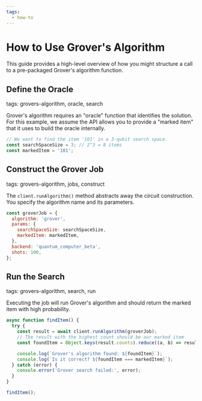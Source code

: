 ```yaml
---
tags:
  - how-to
---
```

# How to Use Grover's Algorithm

This guide provides a high-level overview of how you might structure a call to a pre-packaged Grover's algorithm function.

## Define the Oracle
tags: grovers-algorithm, oracle, search

Grover's algorithm requires an "oracle" function that identifies the solution. For this example, we assume the API allows you to provide a "marked item" that it uses to build the oracle internally.

```javascript
// We want to find the item '101' in a 3-qubit search space.
const searchSpaceSize = 3; // 2^3 = 8 items
const markedItem = '101';
```

## Construct the Grover Job
tags: grovers-algorithm, jobs, construct

The `client.runAlgorithm()` method abstracts away the circuit construction. You specify the algorithm name and its parameters.

```javascript
const groverJob = {
  algorithm: 'grover',
  params: {
    searchSpaceSize: searchSpaceSize,
    markedItem: markedItem,
  },
  backend: 'quantum_computer_beta',
  shots: 100,
};
```

## Run the Search
tags: grovers-algorithm, search, run

Executing the job will run Grover's algorithm and should return the marked item with high probability.

```javascript
async function findItem() {
  try {
    const result = await client.runAlgorithm(groverJob);
    // The result with the highest count should be our marked item
    const foundItem = Object.keys(result.counts).reduce((a, b) => result.counts[a] > result.counts[b] ? a : b);

    console.log(`Grover's algorithm found: ${foundItem}`);
    console.log(`Is it correct? ${foundItem === markedItem}`);
  } catch (error) {
    console.error('Grover search failed:', error);
  }
}

findItem();
```
